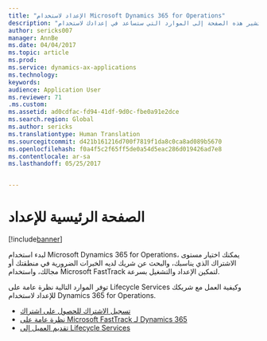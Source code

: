 ```yaml
---
title: "الإعداد لاستخدام Microsoft Dynamics 365 for Operations"
description: "تشير هذه الصفحة إلى الموارد التي ستساعد في إعدادك لاستخدام Microsoft Dynamics 365 for Operations."
author: sericks007
manager: AnnBe
ms.date: 04/04/2017
ms.topic: article
ms.prod: 
ms.service: dynamics-ax-applications
ms.technology: 
keywords: 
audience: Application User
ms.reviewer: 71
.ms.custom: 
ms.assetid: ad0cdfac-fd94-41df-9d0c-fbe0a91e2dce
ms.search.region: Global
ms.author: sericks
ms.translationtype: Human Translation
ms.sourcegitcommit: d421b161216d700f7819f1da8c0ca8ad089b5670
ms.openlocfilehash: f0a4f5c2f65ff5de0a54d5eac286d019426ad7e8
ms.contentlocale: ar-sa
ms.lasthandoff: 05/25/2017


---
```


# <a name="onboarding-home-page"></a>الصفحة الرئيسية للإعداد

[!include[banner](../includes/banner.md)]


لبدء استخدام Microsoft Dynamics 365 for Operations، يمكنك اختيار مستوى الاشتراك الذي يناسبك، والبحث عن شريك لديه الخبرات الضرورية في منطقتك أو مجالك، واستخدام Microsoft FastTrack لتمكين الإعداد والتشغيل بسرعة.  

توفر الموارد التالية نظرة عامة على Lifecycle Services وكيفية العمل مع شريكك للإعداد لاستخدام Dynamics 365 for Operations.
-   [تسجيل الاشتراك للحصول على اشتراك](/dynamics365/operations/dev-itpro/dev-tools/sign-up-preview-subscription)
-   [نظرة عامة على Microsoft FastTrack لـ Dynamics 365](fasttrack-dynamics-365-overview.md)
-   [تقديم العميل إلى Lifecycle Services](/dynamics365/operations/dev-itpro/lifecycle-services/lcs-works-lcs)




